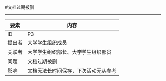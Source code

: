 #文档过期被删

---

| 要素 | 内容 |
| --- | --- |
| ID | P3|
| 提出者 | 大学学生组织成员 |
| 关联者 | 大学学生组织部长、大学学生组织部员 |
| 问题 |文档过期被删|
| 影响 | 文档无法长时间保存，下次活动无从参考 |




